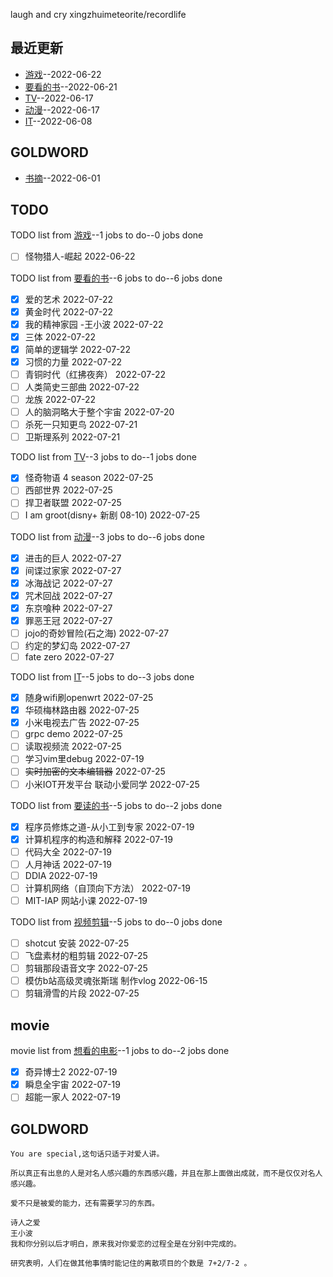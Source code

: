 
laugh and cry
xingzhuimeteorite/recordlife
## 最近更新
- [游戏](https://github.com/xingzhuimeteorite/recordlife/issues/11)--2022-06-22
- [要看的书](https://github.com/xingzhuimeteorite/recordlife/issues/10)--2022-06-21
- [TV](https://github.com/xingzhuimeteorite/recordlife/issues/9)--2022-06-17
- [动漫](https://github.com/xingzhuimeteorite/recordlife/issues/8)--2022-06-17
- [IT](https://github.com/xingzhuimeteorite/recordlife/issues/7)--2022-06-08
## GOLDWORD
- [书摘](https://github.com/xingzhuimeteorite/recordlife/issues/2)--2022-06-01
## TODO
TODO list from [游戏](https://github.com/xingzhuimeteorite/recordlife/issues/11)--1 jobs to do--0 jobs done
- [ ]  怪物猎人-崛起 2022-06-22

TODO list from [要看的书](https://github.com/xingzhuimeteorite/recordlife/issues/10)--6 jobs to do--6 jobs done
- [x] 爱的艺术 2022-07-22
- [x] 黄金时代 2022-07-22
- [x] 我的精神家园  -王小波 2022-07-22
- [x] 三体 2022-07-22
- [x] 简单的逻辑学 2022-07-22
- [x] 习惯的力量 2022-07-22
- [ ] 青铜时代（红拂夜奔） 2022-07-22
- [ ] 人类简史三部曲 2022-07-22
- [ ] 龙族 2022-07-22
- [ ] 人的脑洞略大于整个宇宙 2022-07-20
- [ ] 杀死一只知更鸟  2022-07-21
- [ ] 卫斯理系列 2022-07-21

TODO list from [TV](https://github.com/xingzhuimeteorite/recordlife/issues/9)--3 jobs to do--1 jobs done
- [x] 怪奇物语 4 season 2022-07-25
- [ ] 西部世界 2022-07-25
- [ ] 捍卫者联盟 2022-07-25
- [ ] I am groot(disny+ 新剧 08-10) 2022-07-25

TODO list from [动漫](https://github.com/xingzhuimeteorite/recordlife/issues/8)--3 jobs to do--6 jobs done
- [x] 进击的巨人 2022-07-27
- [x] 间谍过家家 2022-07-27
- [x] 冰海战记 2022-07-27
- [x] 咒术回战  2022-07-27
- [x] 东京喰种 2022-07-27
- [x] 罪恶王冠 2022-07-27
- [ ] jojo的奇妙冒险(石之海) 2022-07-27
- [ ] 约定的梦幻岛 2022-07-27
- [ ] fate zero 2022-07-27

TODO list from [IT](https://github.com/xingzhuimeteorite/recordlife/issues/7)--5 jobs to do--3 jobs done
- [x] 随身wifi刷openwrt 2022-07-25
- [x] 华硕梅林路由器 2022-07-25
- [x] 小米电视去广告 2022-07-25
- [ ] grpc demo 2022-07-25
- [ ] 读取视频流  2022-07-25
- [ ] 学习vim里debug 2022-07-19
- [ ] ~~实时加密的文本编辑器~~ 2022-07-25
- [ ] 小米IOT开发平台  联动小爱同学 2022-07-25

TODO list from [要读的书](https://github.com/xingzhuimeteorite/recordlife/issues/6)--5 jobs to do--2 jobs done
- [x] 程序员修炼之道-从小工到专家 2022-07-19
- [x] 计算机程序的构造和解释 2022-07-19
- [ ] 代码大全 2022-07-19
- [ ] 人月神话  2022-07-19
- [ ] DDIA 2022-07-19
- [ ] 计算机网络（自顶向下方法） 2022-07-19
- [ ] MIT-IAP 网站小课  2022-07-19

TODO list from [视频剪辑](https://github.com/xingzhuimeteorite/recordlife/issues/4)--5 jobs to do--0 jobs done
- [ ] shotcut 安装 2022-07-25
- [ ] 飞盘素材的粗剪辑 2022-07-25
- [ ]  剪辑那段语音文字 2022-07-25
- [ ] 模仿b站高级灵魂张斯瑞 制作vlog 2022-06-15
- [ ] 剪辑滑雪的片段 2022-07-25

## movie
movie list from [想看的电影](https://github.com/xingzhuimeteorite/recordlife/issues/5)--1 jobs to do--2 jobs done
- [x] 奇异博士2 2022-07-19
- [x] 瞬息全宇宙 2022-07-19
- [ ] 超能一家人 2022-07-19

## GOLDWORD
 ```
You are special,这句话只适于对爱人讲。
```
```
所以真正有出息的人是对名人感兴趣的东西感兴趣，并且在那上面做出成就，而不是仅仅对名人感兴趣。
```
```
爱不只是被爱的能力，还有需要学习的东西。
```
```
诗人之爱 
王小波
我和你分别以后才明白，原来我对你爱恋的过程全是在分别中完成的。
```
```
研究表明，人们在做其他事情时能记住的离散项目的个数是 7+2/7-2 。 
```
